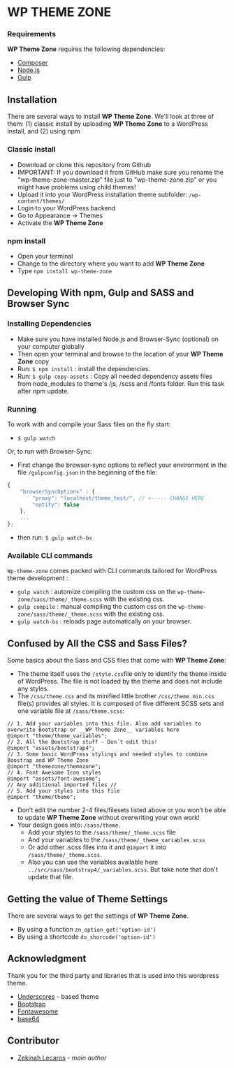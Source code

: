 
# WP THEME ZONE

### Requirements

__WP Theme Zone__ requires the following dependencies:

- [Composer](https://getcomposer.org/)
- [Node.js](https://nodejs.org/)
- [Gulp](https://gulpjs.com/)

## Installation
There are several ways to install __WP Theme Zone__. We'll look at three of them: (1) classic install by uploading __WP Theme Zone__ to a WordPress install, and (2) using npm

### Classic install
- Download or clone this repository from Github
- IMPORTANT: If you download it from GitHub make sure you rename the "wp-theme-zone-master.zip" file just to "wp-theme-zone.zip" or you might have problems using child themes!
- Upload it into your WordPress installation theme subfolder: `/wp-content/themes/`
- Login to your WordPress backend
- Go to Appearance → Themes
- Activate the __WP Theme Zone__

### npm install
- Open your terminal
- Change to the directory where you want to add __WP Theme Zone__
- Type `npm install wp-theme-zone`

## Developing With npm, Gulp and SASS and Browser Sync

### Installing Dependencies
- Make sure you have installed Node.js and Browser-Sync (optional) on your computer globally
- Then open your terminal and browse to the location of your __WP Theme Zone__ copy
- Run: `$ npm install` : install the dependencies.
- Run: `$ gulp copy-assets` : Copy all needed dependency assets files from node_modules to theme's /js, /scss and /fonts folder. Run this task after npm update.

### Running
To work with and compile your Sass files on the fly start:

- `$ gulp watch`

Or, to run with Browser-Sync:

- First change the browser-sync options to reflect your environment in the file `/gulpconfig.json` in the beginning of the file:
```javascript
{
    "browserSyncOptions" : {
        "proxy": "localhost/theme_test/", // <----- CHANGE HERE
        "notify": false
    },
    ...
};
```
- then run: `$ gulp watch-bs`

### Available CLI commands

`Wp-theme-zone` comes packed with CLI commands tailored for WordPress theme development :

- `gulp watch` : automize compiling the custom css on the `wp-theme-zone/sass/theme/_theme.scss` with the existing css. 
- `gulp compile` : manual compiling the custom css on the `wp-theme-zone/sass/theme/_theme.scss` with the existing css. 
- `gulp watch-bs` : reloads page automatically on your browser.

## Confused by All the CSS and Sass Files?

Some basics about the Sass and CSS files that come with __WP Theme Zone__:
- The theme itself uses the `/style.css`file only to identify the theme inside of WordPress. The file is not loaded by the theme and does not include any styles.
- The `/css/theme.css` and its minified little brother `/css/theme.min.css` file(s) provides all styles. It is composed of five different SCSS sets and one variable file at `/sass/theme.scss`:

 ```
 // 1. Add your variables into this file. Also add variables to overwrite Bootstrap or __WP Theme Zone__ variables here
 @import "theme/theme_variables"; 
 // 2. All the Bootstrap stuff - Don´t edit this! 
 @import "assets/bootstrap4";  
 // 3. Some basic WordPress stylings and needed styles to combine Boostrap and WP Theme Zone
 @import "themezone/themezone"; 
 // 4. Font Awesome Icon styles
 @import "assets/font-awesome";
 // Any additional imported files //
 // 5. Add your styles into this file
 @import "theme/theme";
 ```

- Don’t edit the number 2-4 files/filesets listed above or you won’t be able to update __WP Theme Zone__ without overwriting your own work!
- Your design goes into: `/sass/theme`.
  - Add your styles to the `/sass/theme/_theme.scss` file
  - And your variables to the `/sass/theme/_theme_variables.scss`
  - Or add other .scss files into it and `@import` it into `/sass/theme/_theme.scss`.
  - Also you can use the variables available here `../src/sass/bootstrap4/_variables.scss`. But take note that don't update that file.


## Getting the value of Theme Settings
There are several ways to get the settings of __WP Theme Zone__.
- By using a function
``` zn_option_get('option-id') ```
- By using a shortcode
``` do_shorcode('option-id') ```

## Acknowledgment
Thank you for the third party and libraries that is used into this wordpress theme.
* [Underscores](https://underscores.me/) - based theme
* [Bootstrap](https://getbootstrap.com/)
* [Fontawesome](https://fontawesome.com/)
* [base64](https://base64.guru/converter/encode/image)

## Contributor

* [Zekinah Lecaros](https://github.com/zekinah) - *main author*
